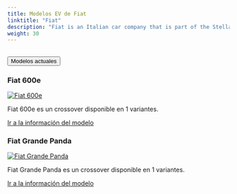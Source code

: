 ```yaml
---
title: Modelos EV de Fiat
linktitle: "Fiat"
description: "Fiat is an Italian car company that is part of the Stellantis group, which also includes brands like Peugeot, Citroën, Jeep, Chrysler and Dodge. Fiat is known for its small and compact cars, such as the Fiat 500, Panda and Tipo."
weight: 30
---
```

<!-- markdownlint-disable MD033 -->
<!-- markdownlint-disable MD010 -->


<div class="accordion" id="accordionPanelsStayOpenExample">
    <div class="accordion-item">
        <h2 class="accordion-header">
            <button class="accordion-button" type="button" data-bs-toggle="collapse" data-bs-target="#panelsStayOpen-collapseOne" aria-expanded="true" aria-controls="panelsStayOpen-collapseOne">
                        Modelos actuales
            </button>
        </h2>
        <div id="panelsStayOpen-collapseOne" class="accordion-collapse collapse show">
            <div class="accordion-body">
    <div class="container p-3 mb-4 bg-body-tertiary rounded border">
        <h3>Fiat 600e</h3>
        <div class="row">
            <div class="col col-12 col-md-6">
                <a href="600e">
                    <img src="https://media.evkx.net/multimedia/models/fiat/600e/600e/main_1_st.jpg" class="img-fluid" alt="Fiat 600e" >
                </a>
            </div>
            <div class="col col-12 col-md-6"><p>
Fiat 600e es un crossover disponible en 1 variantes.
</p>
	<a href="600e/" class="btn btn-outline-primary" role="button">Ir a la información del modelo</a>
		</div>
	</div>
</div>
    <div class="container p-3 mb-4 bg-body-tertiary rounded border">
        <h3>Fiat Grande Panda</h3>
        <div class="row">
            <div class="col col-12 col-md-6">
                <a href="grande_panda">
                    <img src="https://media.evkx.net/multimedia/models/fiat/grande_panda/grande_panda/main_1_st.jpg" class="img-fluid" alt="Fiat Grande Panda" >
                </a>
            </div>
            <div class="col col-12 col-md-6"><p>
Fiat Grande Panda es un crossover disponible en 1 variantes.
</p>
	<a href="grande_panda/" class="btn btn-outline-primary" role="button">Ir a la información del modelo</a>
		</div>
	</div>
</div>
        </div>
    </div>
</div></div>
